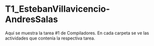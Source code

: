 # T1_EstebanVillavicencio-AndresSalas
Aquí se muestra la tarea #1 de Compiladores. En cada carpeta se ve las actividades que contenía la respectiva tarea. 
